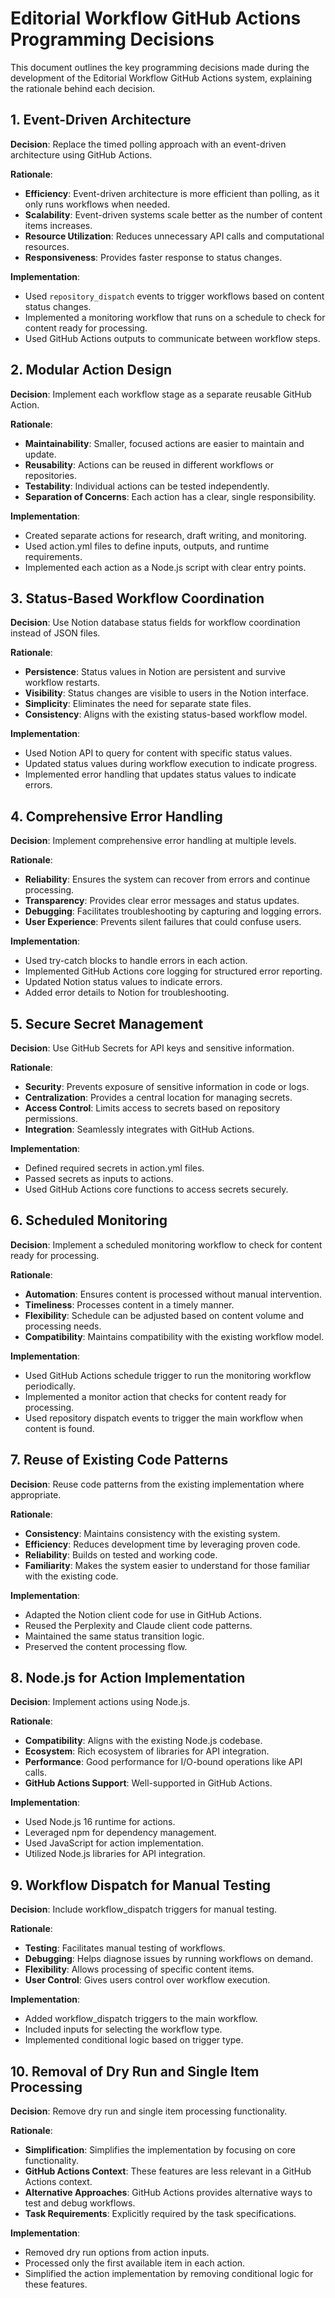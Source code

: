 # Editorial Workflow GitHub Actions Programming Decisions

This document outlines the key programming decisions made during the development of the Editorial Workflow GitHub Actions system, explaining the rationale behind each decision.

## 1. Event-Driven Architecture

**Decision**: Replace the timed polling approach with an event-driven architecture using GitHub Actions.

**Rationale**:
- **Efficiency**: Event-driven architecture is more efficient than polling, as it only runs workflows when needed.
- **Scalability**: Event-driven systems scale better as the number of content items increases.
- **Resource Utilization**: Reduces unnecessary API calls and computational resources.
- **Responsiveness**: Provides faster response to status changes.

**Implementation**:
- Used `repository_dispatch` events to trigger workflows based on content status changes.
- Implemented a monitoring workflow that runs on a schedule to check for content ready for processing.
- Used GitHub Actions outputs to communicate between workflow steps.

## 2. Modular Action Design

**Decision**: Implement each workflow stage as a separate reusable GitHub Action.

**Rationale**:
- **Maintainability**: Smaller, focused actions are easier to maintain and update.
- **Reusability**: Actions can be reused in different workflows or repositories.
- **Testability**: Individual actions can be tested independently.
- **Separation of Concerns**: Each action has a clear, single responsibility.

**Implementation**:
- Created separate actions for research, draft writing, and monitoring.
- Used action.yml files to define inputs, outputs, and runtime requirements.
- Implemented each action as a Node.js script with clear entry points.

## 3. Status-Based Workflow Coordination

**Decision**: Use Notion database status fields for workflow coordination instead of JSON files.

**Rationale**:
- **Persistence**: Status values in Notion are persistent and survive workflow restarts.
- **Visibility**: Status changes are visible to users in the Notion interface.
- **Simplicity**: Eliminates the need for separate state files.
- **Consistency**: Aligns with the existing status-based workflow model.

**Implementation**:
- Used Notion API to query for content with specific status values.
- Updated status values during workflow execution to indicate progress.
- Implemented error handling that updates status values to indicate errors.

## 4. Comprehensive Error Handling

**Decision**: Implement comprehensive error handling at multiple levels.

**Rationale**:
- **Reliability**: Ensures the system can recover from errors and continue processing.
- **Transparency**: Provides clear error messages and status updates.
- **Debugging**: Facilitates troubleshooting by capturing and logging errors.
- **User Experience**: Prevents silent failures that could confuse users.

**Implementation**:
- Used try-catch blocks to handle errors in each action.
- Implemented GitHub Actions core logging for structured error reporting.
- Updated Notion status values to indicate errors.
- Added error details to Notion for troubleshooting.

## 5. Secure Secret Management

**Decision**: Use GitHub Secrets for API keys and sensitive information.

**Rationale**:
- **Security**: Prevents exposure of sensitive information in code or logs.
- **Centralization**: Provides a central location for managing secrets.
- **Access Control**: Limits access to secrets based on repository permissions.
- **Integration**: Seamlessly integrates with GitHub Actions.

**Implementation**:
- Defined required secrets in action.yml files.
- Passed secrets as inputs to actions.
- Used GitHub Actions core functions to access secrets securely.

## 6. Scheduled Monitoring

**Decision**: Implement a scheduled monitoring workflow to check for content ready for processing.

**Rationale**:
- **Automation**: Ensures content is processed without manual intervention.
- **Timeliness**: Processes content in a timely manner.
- **Flexibility**: Schedule can be adjusted based on content volume and processing needs.
- **Compatibility**: Maintains compatibility with the existing workflow model.

**Implementation**:
- Used GitHub Actions schedule trigger to run the monitoring workflow periodically.
- Implemented a monitor action that checks for content ready for processing.
- Used repository dispatch events to trigger the main workflow when content is found.

## 7. Reuse of Existing Code Patterns

**Decision**: Reuse code patterns from the existing implementation where appropriate.

**Rationale**:
- **Consistency**: Maintains consistency with the existing system.
- **Efficiency**: Reduces development time by leveraging proven code.
- **Reliability**: Builds on tested and working code.
- **Familiarity**: Makes the system easier to understand for those familiar with the existing code.

**Implementation**:
- Adapted the Notion client code for use in GitHub Actions.
- Reused the Perplexity and Claude client code patterns.
- Maintained the same status transition logic.
- Preserved the content processing flow.

## 8. Node.js for Action Implementation

**Decision**: Implement actions using Node.js.

**Rationale**:
- **Compatibility**: Aligns with the existing Node.js codebase.
- **Ecosystem**: Rich ecosystem of libraries for API integration.
- **Performance**: Good performance for I/O-bound operations like API calls.
- **GitHub Actions Support**: Well-supported in GitHub Actions.

**Implementation**:
- Used Node.js 16 runtime for actions.
- Leveraged npm for dependency management.
- Used JavaScript for action implementation.
- Utilized Node.js libraries for API integration.

## 9. Workflow Dispatch for Manual Testing

**Decision**: Include workflow_dispatch triggers for manual testing.

**Rationale**:
- **Testing**: Facilitates manual testing of workflows.
- **Debugging**: Helps diagnose issues by running workflows on demand.
- **Flexibility**: Allows processing of specific content items.
- **User Control**: Gives users control over workflow execution.

**Implementation**:
- Added workflow_dispatch triggers to the main workflow.
- Included inputs for selecting the workflow type.
- Implemented conditional logic based on trigger type.

## 10. Removal of Dry Run and Single Item Processing

**Decision**: Remove dry run and single item processing functionality.

**Rationale**:
- **Simplification**: Simplifies the implementation by focusing on core functionality.
- **GitHub Actions Context**: These features are less relevant in a GitHub Actions context.
- **Alternative Approaches**: GitHub Actions provides alternative ways to test and debug workflows.
- **Task Requirements**: Explicitly required by the task specifications.

**Implementation**:
- Removed dry run options from action inputs.
- Processed only the first available item in each action.
- Simplified the action implementation by removing conditional logic for these features.
